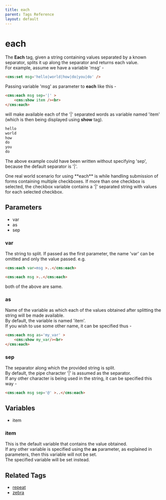 ```yaml
---
title: each
parent: Tags Reference
layout: default
---
```


# each

The **Each** tag, given a string containing values separated by a known separator, splits it up along the separator and returns each value.<br/>
For example, assume we have a variable 'msg' -

```html
<cms:set msg='hello|world|how|do|you|do' />
```

Passing variable 'msg' as parameter to **each** like this -

```html
<cms:each msg sep='|' >
    <cms:show item /><br>
</cms:each>
```

will make available each of the '|' separated words as variable named 'item' (which is then being displayed using **show** tag).

```html
hello
world
how
do
you
do
```

<p class="notice">The above example could have been written without specifying 'sep', because the default separator is '|'.</p>

<p class="success">One real world scenario for using **each** is while handling submission of forms containing multiple checkboxes. If more than one checkbox is selected, the checkbox variable contains a '|' separated string with values for each selected checkbox.</p>

## Parameters

*   var
*   as
*   sep

### var

The string to split. If passed as the first parameter, the name 'var' can be omitted and only the value passed. e.g.

```html
<cms:each var=msg >..</cms:each>
```

```html
<cms:each msg >..</cms:each>
```

both of the above are same.

### as

Name of the variable as which each of the values obtained after splitting the string will be made available.<br/>
By default, the variable is named 'item'.<br/>
If you wish to use some other name, it can be specified thus -

```html
<cms:each msg as='my_var' >
    <cms:show my_var/><br>
</cms:each>
```

### sep

The separator along which the provided string is split.<br/>
By default, the pipe character '|' is assumed as the separator.<br/>
If any other character is being used in the string, it can be specified this way -

```html
<cms:each msg sep='@' >..</cms:each>
```

## Variables

*   item

### item

This is the default variable that contains the value obtained.<br/>
If any other variable is specified using the **as** parameter, as explained in parameters, then this variable will not be set.<br/>
The specified variable will be set instead.

## Related Tags

*   [repeat](../repeat.html)
*   [zebra](../zebra.html)
